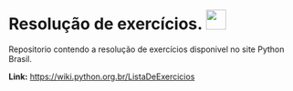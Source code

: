 # Resolução de exercícios. <img src="https://github.com/user-attachments/assets/d258a4e2-6a1f-4e41-8505-5c6e8d91e56b" width="35" />

Repositorio contendo a resolução de exercícios disponivel no site Python Brasil.

**Link:** https://wiki.python.org.br/ListaDeExercicios  
